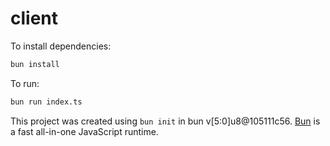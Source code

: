 # client

To install dependencies:

```bash
bun install
```

To run:

```bash
bun run index.ts
```

This project was created using `bun init` in bun v[5:0]u8@105111c56. [Bun](https://bun.sh) is a fast all-in-one JavaScript runtime.
